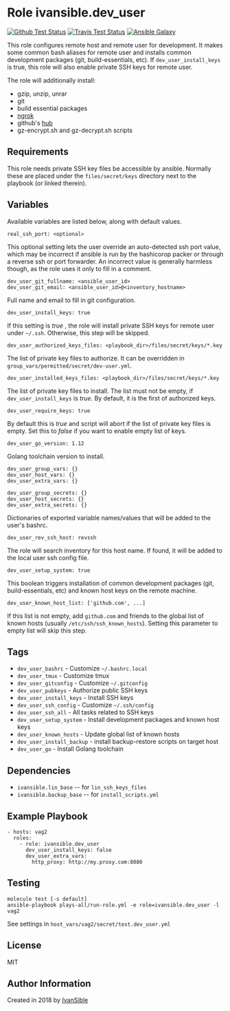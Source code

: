 # Role ivansible.dev_user

[![Github Test Status](https://github.com/ivansible/dev-user/workflows/Molecule%20test/badge.svg?branch=master)](https://github.com/ivansible/dev-user/actions)
[![Travis Test Status](https://travis-ci.org/ivansible/dev-user.svg?branch=master)](https://travis-ci.org/ivansible/dev-user)
[![Ansible Galaxy](https://img.shields.io/badge/galaxy-ivansible.dev__user-68a.svg?style=flat)](https://galaxy.ansible.com/ivansible/dev_user/)

This role configures remote host and remote user for development.
It makes some common bash aliases for remote user and installs
common development packages (git, build-essentials, etc).
If `dev_user_install_keys` is true, this role will also
enable private SSH keys for remote user.

The role will additionally install:
  - gzip, unzip, unrar
  - git
  - build essential packages
  - [ngrok](https://ngrok.com/)
  - github's [hub](https://github.com/github/hub)
  - gz-encrypt.sh and gz-decrypt.sh scripts


## Requirements

This role needs private SSH key files be accessible by ansible.
Normally these are placed under the `files/secret/keys` directory
next to the playbook (or linked therein).


## Variables

Available variables are listed below, along with default values.

    real_ssh_port: <optional>
This optional setting lets the user override an auto-detected ssh port value,
which may be incorrect if ansible is run by the hashicorop packer or through
a reverse ssh or port forwarder. An incorrect value is generally harmless
though, as the role uses it only to fill in a comment.

    dev_user_git_fullname: <ansible_user_id>
    dev_user_git_email: <ansible_user_id>@<inventory_hostname>

Full name and email to fill in git configuration.


    dev_user_install_keys: true

If this setting is *true* , the role will install private SSH keys
for remote user under `~/.ssh`. Otherwise, this step will be skipped.

    dev_user_authorized_keys_files: <playbook_dir>/files/secret/keys/*.key
The list of private key files to authorize.
It can be overridden in `group_vars/permitted/secret/dev-user.yml`.

    dev_user_installed_keys_files: <playbook_dir>/files/secret/keys/*.key
The list of private key files to install.
The list must not be empty, if `dev_user_install_keys` is *true*.
By default, it is the first of authorized keys.

    dev_user_require_keys: true

By default this is _true_ and script will abort if the list of private
key files is empty. Set this to _false_ if you want to enable empty
list of keys.

    dev_user_go_version: 1.12

Golang toolchain version to install.


    dev_user_group_vars: {}
    dev_user_host_vars: {}
    dev_user_extra_vars: {}

    dev_user_group_secrets: {}
    dev_user_host_secrets: {}
    dev_user_extra_secrets: {}

Dictionaries of exported variable names/values that will be added to the
user's bashrc.


    dev_user_rev_ssh_host: revssh

The role will search inventory for this host name. If found, it will
be added to the local user ssh config file.


    dev_user_setup_system: true

This boolean triggers installation of common development packages
(git, build-essentials, etc) and known host keys on the remote machine.


    dev_user_known_host_list: ['github.com', ...]

If this list is not empty, add `github.com` and friends to the global
list of known hosts (usually `/etc/ssh/ssh_known_hosts`).
Setting this parameter to empty list will skip this step.


## Tags

- `dev_user_bashrc` - Customize `~/.bashrc.local`
- `dev_user_tmux` - Customize tmux
- `dev_user_gitconfig` - Customize `~/.gitconfig`
- `dev_user_pubkeys` - Authorize public SSH keys
- `dev_user_install_keys` - Install SSH keys
- `dev_user_ssh_config` - Customize `~/.ssh/config`
- `dev_user_ssh_all` - All tasks related to SSH keys
- `dev_user_setup_system` - Install development packages and known host keys
- `dev_user_known_hosts` - Update global list of known hosts
- `dev_user_install_backup` - install backup-restore scripts on target host
- `dev_user_go` - Install Golang toolchain


## Dependencies

- `ivansible.lin_base` -- for `lin_ssh_keys_files`
- `ivansible.backup_base` -- for `install_scripts.yml`


## Example Playbook

    - hosts: vag2
      roles:
        - role: ivansible.dev_user
          dev_user_install_keys: false
          dev_user_extra_vars:
            http_proxy: http://my.proxy.com:8080


## Testing

    molecule test [-s default]
    ansible-playbook plays-all/run-role.yml -e role=ivansible.dev_user -l vag2

See settings in `host_vars/vag2/secret/test.dev_user.yml`


## License

MIT


## Author Information

Created in 2018 by [IvanSible](https://github.com/ivansible)
